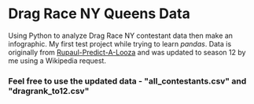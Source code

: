 # Drag Race NY Queens Data
Using Python to analyze Drag Race NY contestant data then make an infographic. My first test project while trying to learn *pandas*. Data is originally from [Rupaul-Predict-A-Looza](https://shiraamitchell.github.io/rpdr) and was updated to season 12 by me using a Wikipedia request.
### Feel free to use the updated data - "all_contestants.csv" and "dragrank_to12.csv"